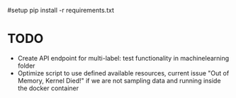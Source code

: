 #setup
pip install -r requirements.txt

# TODO
 - Create API endpoint for multi-label: test functionality in machinelearning folder
 - Optimize script to use defined available resources, current issue "Out of Memory, Kernel Died!" if we are not sampling data and running inside the docker container
